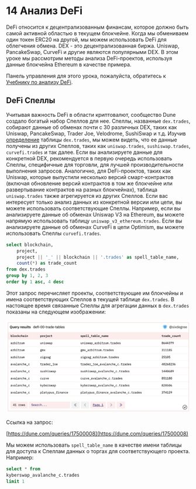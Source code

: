 # 14 Анализ DeFi

DeFi относится к децентрализованным финансам, которое должно быть самой активной областью в текущем блокчейне. Когда мы обмениваем один токен ERC20 на другой, мы можем использовать DeFi для облегчения обмена. DEX - это децентрализованная биржа. Uniswap, PancakeSwap, CurveFi и другие являются популярными DEX. В этом уроке мы рассмотрим методы анализа DeFi-проектов, используя данные блокчейна Ethereum в качестве примера.

Панель управления для этого урока, пожалуйста, обратитесь к [Учебнику по анализу DeFi](https://dune.com/sixdegree/defi-analysis-tutorial)<a id="jump_8"></a>.

## DeFi Спеллы

Учитывая важность DeFi в области криптовалют, сообщество Dune создало богатый набор Спеллов для нее. Спеллы, названные `dex.trades`, собирают данные об обменах почти с 30 различных DEX, таких как Uniswap, PancakeSwap, Trader Joe, Velodrome, SushiSwap и т.д. Изучив [определение](https://github.com/duneanalytics/spellbook/blob/main/models/dex/dex_trades.sql)<a id="jump_8"></a> таблицы `dex.trades`, мы можем видеть, что ее данные получены из других Спеллов, таких как `uniswap.trades`, `sushiswap.trades`, `curvefi.trades` и так далее. Если вы анализируете данные для конкретной DEX, рекомендуется в первую очередь использовать Спеллы, специфичные для торговли, для лучшей производительности выполнения запросов. Аналогично, для DeFi-проектов, таких как Uniswap, которые выпустили несколько версий смарт-контрактов (включая обновление версий контрактов в том же блокчейне или развертывание контрактов на разных блокчейнах), таблица `uniswap.trades` также агрегируется из других Спеллов. Если вас интересует только анализ данных из конкретной версии или цепи, вы можете использовать соответствующие Спеллы. Например, если вы анализируете данные об обменах Uniswap V3 на Ethereum, вы можете напрямую использовать таблицу `uniswap_v3_ethereum.trades`. Если вы анализируете данные об обменах CurveFi в цепи Optimism, вы можете использовать Спеллы `curvefi.trades`.

``` sql
select blockchain, 
    project, 
    project || '_' || blockchain || '.trades' as spell_table_name,
    count(*) as trade_count
from dex.trades
group by 1, 2, 3
order by 1 asc, 4 desc
```

Этот запрос перечисляет проекты, соответствующие им блокчейны и имена соответствующих Спеллов в текущей таблице `dex.trades`. В настоящее время связанные Спеллы для агрегации данных в `dex.trades` показаны на следующем изображении:

![](img/ch14_image_01.png)

Ссылка на запрос:

[https://dune.com/queries/17500008](https://dune.com/queries/17500008)<a id="jump_8"></a>

Мы можем использовать `spell_table_name` в качестве имени таблицы для доступа к Спеллам данных о торгах для соответствующего проекта. Например:

``` sql
select * from 
kyberswap_avalanche_c.trades
limit 1
```